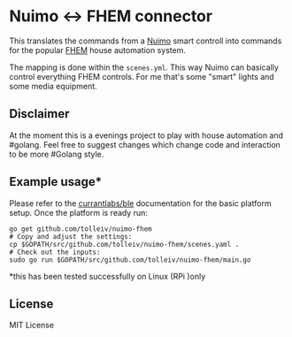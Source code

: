 # Nuimo <-> FHEM connector 

This translates the commands from a [Nuimo](http://www.senic.com) smart controll into commands for the popular [FHEM](http://fhem.org) house automation system.
 
The mapping is done within the `scenes.yml`. This way Nuimo can basically control everything FHEM controls. For me that's some "smart" lights and some media equipment.

## Disclaimer
 
At the moment this is a evenings project to play with house automation and #golang. Feel free to suggest changes which change code and interaction to be more #Golang style.

## Example usage*

Please refer to the [currantlabs/ble](https://github.com/currantlabs/ble) documentation for the basic platform setup. Once the platform is ready run:

    go get github.com/tolleiv/nuimo-fhem
    # Copy and adjust the settings:
    cp $GOPATH/src/github.com/tolleiv/nuimo-fhem/scenes.yaml .
    # Check out the inputs:
    sudo go run $GOPATH/src/github.com/tolleiv/nuimo-fhem/main.go

*this has been tested successfully on Linux (RPi )only

## License 
 
 MIT License
